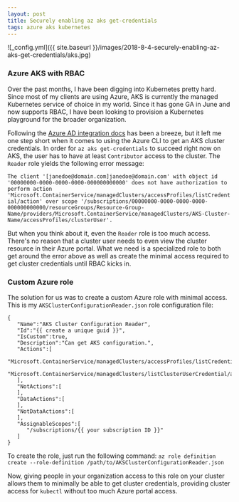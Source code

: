 ```yaml
---
layout: post
title: Securely enabling az aks get-credentials
tags: azure aks kubernetes
---
```


![_config.yml]({{ site.baseurl }}/images/2018-8-4-securely-enabling-az-aks-get-credentials/aks.jpg)

### Azure AKS with RBAC

Over the past months, I have been digging into Kubernetes pretty hard. Since most of my clients are using Azure, AKS is currently the managed Kubernetes service of choice in my world. Since it has gone GA in June and now supports RBAC, I have been looking to provision a Kubernetes playground for the broader organization. 

Following the [Azure AD integration docs](https://docs.microsoft.com/en-us/azure/aks/aad-integration) has been a breeze, but it left me one step short when it comes to using the Azure CLI to get an AKS cluster credentials. In order for `az aks get-credentials` to succeed right now on AKS, the user has to have at least `Contributor` access to the cluster. The `Reader` role yields the following error message:

`The client '[janedoe@domain.com]janedoe@domain.com' with object id '00000000-0000-0000-0000-000000000000' does not have authorization to perform action 'Microsoft.ContainerService/managedClusters/accessProfiles/listCredential/action' over scope '/subscriptions/00000000-0000-0000-0000-000000000000/resourceGroups/Resource-Group-Name/providers/Microsoft.ContainerService/managedClusters/AKS-Cluster-Name/accessProfiles/clusterUser'.`

But when you think about it, even the `Reader` role is too much access. There's no reason that a cluster user needs to even view the cluster resource in their Azure portal. What we need is a specialized role to both get around the error above as well as create the minimal access required to get cluster credentials until RBAC kicks in.

### Custom Azure role

The solution for us was to create a custom Azure role with minimal access. This is my `AKSClusterConfigurationReader.json` role configuration file:
```
{
   "Name":"AKS Cluster Configuration Reader",
   "Id":"{{ create a unique guid }}",
   "IsCustom":true,
   "Description":"Can get AKS configuration.",
   "Actions":[
      "Microsoft.ContainerService/managedClusters/accessProfiles/listCredential/action",
      "Microsoft.ContainerService/managedClusters/listClusterUserCredential/action"
   ],
   "NotActions":[
   ],
   "DataActions":[
   ],
   "NotDataActions":[
   ],
   "AssignableScopes":[
      "/subscriptions/{{ your subscription ID }}"
   ]
}
```

To create the role, just run the following command: `az role definition create --role-definition /path/to/AKSClusterConfigurationReader.json`

Now, giving people in your organization access to this role on your cluster allows them to minimally be able to get cluster credentials, providing cluster access for `kubectl` without too much Azure portal access.